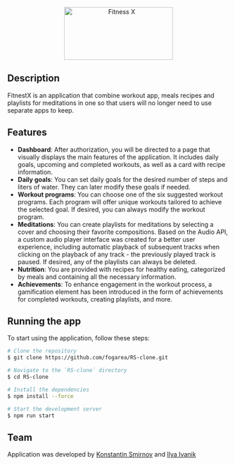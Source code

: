 <p align="center">
  <a href="https://github.com/fogarea/graphiql-app">
  <img src="https://raw.githubusercontent.com/fogarea/RS-clone/10631e67a75c56f166f718b8090c7b28e06ca8f6/src/assets/svg/logo/logo-light.svg" alt="Fitness X" width="247" height="120">
  </a>
</p>

## Description
FitnestX is an application that combine workout app, meals recipes and playlists for meditations in one so that users will no longer need to use separate apps to keep.

## Features

- **Dashboard**: After authorization, you will be directed to a page that visually displays the main features of the application. It includes daily goals, upcoming and completed workouts, as well as a card with recipe information.
- **Daily goals**: You can set daily goals for the desired number of steps and liters of water. They can later modify these goals if needed.
- **Workout programs**: You can choose one of the six suggested workout programs. Each program will offer unique workouts tailored to achieve the selected goal. If desired, you can always modify the workout program.
- **Meditations**: You can create playlists for meditations by selecting a cover and choosing their favorite compositions. Based on the Audio API, a custom audio player interface was created for a better user experience, including automatic playback of subsequent tracks when clicking on the playback of any track - the previously played track is paused. If desired, any of the playlists can always be deleted.
- **Nutrition**: You are provided with recipes for healthy eating, categorized by meals and containing all the necessary information.
- **Achievements**: To enhance engagement in the workout process, a gamification element has been introduced in the form of achievements for completed workouts, creating playlists, and more.

## Running the app

To start using the application, follow these steps:

```bash
# Clone the repository
$ git clone https://github.com/fogarea/RS-clone.git

# Navigate to the `RS-clone` directory
$ cd RS-clone

# Install the dependencies
$ npm install --force

# Start the development server
$ npm run start
```

## Team

Application was developed by [Konstantin Smirnov](https://github.com/fogarea) and [Ilya Ivanik](https://github.com/Elijah-I)
